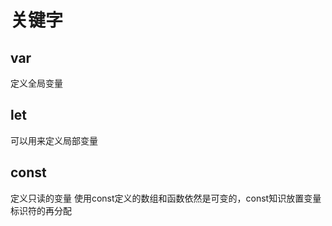 # 关键字

## var

定义全局变量

## let

可以用来定义局部变量

## const

定义只读的变量
使用const定义的数组和函数依然是可变的，const知识放置变量标识符的再分配

